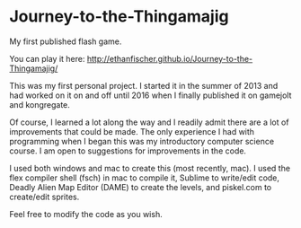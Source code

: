 # Journey-to-the-Thingamajig
My first published flash game. 

You can play it here:
http://ethanfischer.github.io/Journey-to-the-Thingamajig/

This was my first personal project. I started it in the summer of 2013 and had 
worked on it on and off until 2016 when I finally published it on gamejolt and kongregate.

Of course, I learned a lot along the way and I readily admit there are a lot of improvements that could be made.
The only experience I had with programming when I began this was my introductory computer science course. I am open to
suggestions for improvements in the code.

I used both windows and mac to create this (most recently, mac). I used the flex compiler shell (fsch) in mac to compile it, Sublime to write/edit code, Deadly Alien Map Editor (DAME) to create the levels,
and piskel.com to create/edit sprites.

Feel free to modify the code as you wish.
